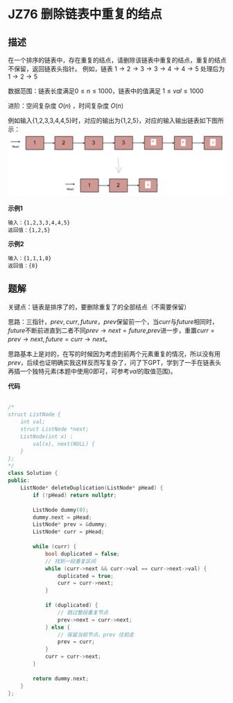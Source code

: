 # JZ76 删除链表中重复的结点

## 描述

在一个排序的链表中，存在重复的结点，请删除该链表中重复的结点，重复的结点不保留，返回链表头指针。 例如，链表 $1\rightarrow 2\rightarrow 3\rightarrow 3\rightarrow 4\rightarrow 4\rightarrow 5$ 处理后为 $1\rightarrow 2\rightarrow 5$

数据范围：链表长度满足$0≤n≤1000$，链表中的值满足 $1≤val≤1000$ 

进阶：空间复杂度 $O(n)$ ，时间复杂度 $O(n)$

例如输入{1,2,3,3,4,4,5}时，对应的输出为{1,2,5}，对应的输入输出链表如下图所示： 
![img](./imgs/JZ76_describe.png)

**示例1**

```
输入：{1,2,3,3,4,4,5}
返回值：{1,2,5}
```

**示例2**

```
输入：{1,1,1,8}
返回值：{8}
```

## 题解

关键点：链表是排序了的，要删除重复了的全部结点（不需要保留）

思路：三指针，$prev,curr,future$，$prev$保留前一个，当$curr$与$future$相同时，$future$不断前进直到二者不同$prev\rightarrow next = future$,$prev$进一步，重置$curr = prev\rightarrow next,future = curr\rightarrow next$。

思路基本上是对的，在写的时候因为考虑到前两个元素重复的情况，所以没有用$prev$，后续也证明确实我这样反而写复杂了，问了下GPT，学到了一手在链表头再插一个独特元素(本题中使用0即可，可参考$val$的取值范围)。

**代码**

```C++

/*
struct ListNode {
    int val;
    struct ListNode *next;
    ListNode(int x) :
        val(x), next(NULL) {
    }
};
*/
class Solution {
public:
    ListNode* deleteDuplication(ListNode* pHead) {
        if (!pHead) return nullptr;

        ListNode dummy(0);
        dummy.next = pHead;
        ListNode* prev = &dummy;
        ListNode* curr = pHead;

        while (curr) {
            bool duplicated = false;
            // 找到一段重复区间
            while (curr->next && curr->val == curr->next->val) {
                duplicated = true;
                curr = curr->next;
            }

            if (duplicated) {
                // 跳过整段重复节点
                prev->next = curr->next;
            } else {
                // 保留当前节点，prev 往前走
                prev = curr;
            }
            curr = curr->next;
        }

        return dummy.next;
    }
};

```

